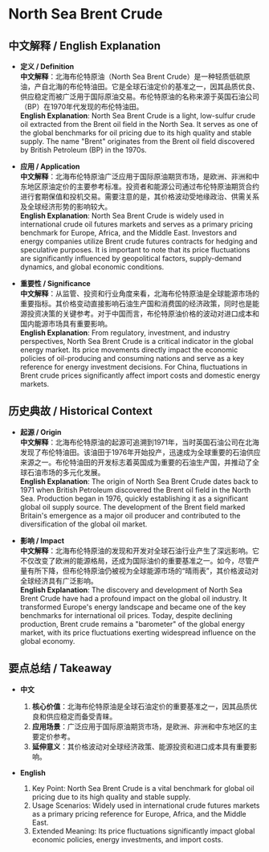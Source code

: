 # North Sea Brent Crude

## 中文解释 / English Explanation

* **定义 / Definition**  
  **中文解释**：北海布伦特原油（North Sea Brent Crude）是一种轻质低硫原油，产自北海的布伦特油田。它是全球石油定价的基准之一，因其品质优良、供应稳定而被广泛用于国际原油交易。布伦特原油的名称来源于英国石油公司（BP）在1970年代发现的布伦特油田。  
  **English Explanation**: North Sea Brent Crude is a light, low-sulfur crude oil extracted from the Brent oil field in the North Sea. It serves as one of the global benchmarks for oil pricing due to its high quality and stable supply. The name "Brent" originates from the Brent oil field discovered by British Petroleum (BP) in the 1970s.

* **应用 / Application**  
  **中文解释**：北海布伦特原油广泛应用于国际原油期货市场，是欧洲、非洲和中东地区原油定价的主要参考标准。投资者和能源公司通过布伦特原油期货合约进行套期保值和投机交易。需要注意的是，其价格波动受地缘政治、供需关系及全球经济形势的影响较大。  
  **English Explanation**: North Sea Brent Crude is widely used in international crude oil futures markets and serves as a primary pricing benchmark for Europe, Africa, and the Middle East. Investors and energy companies utilize Brent crude futures contracts for hedging and speculative purposes. It is important to note that its price fluctuations are significantly influenced by geopolitical factors, supply-demand dynamics, and global economic conditions.

* **重要性 / Significance**  
  **中文解释**：从监管、投资和行业角度来看，北海布伦特原油是全球能源市场的重要指标。其价格变动直接影响石油生产国和消费国的经济政策，同时也是能源投资决策的关键参考。对于中国而言，布伦特原油价格的波动对进口成本和国内能源市场具有重要影响。  
  **English Explanation**: From regulatory, investment, and industry perspectives, North Sea Brent Crude is a critical indicator in the global energy market. Its price movements directly impact the economic policies of oil-producing and consuming nations and serve as a key reference for energy investment decisions. For China, fluctuations in Brent crude prices significantly affect import costs and domestic energy markets.

## 历史典故 / Historical Context

* **起源 / Origin**  
  **中文解释**：北海布伦特原油的起源可追溯到1971年，当时英国石油公司在北海发现了布伦特油田。该油田于1976年开始投产，迅速成为全球重要的石油供应来源之一。布伦特油田的开发标志着英国成为重要的石油生产国，并推动了全球石油市场的多元化发展。  
  **English Explanation**: The origin of North Sea Brent Crude dates back to 1971 when British Petroleum discovered the Brent oil field in the North Sea. Production began in 1976, quickly establishing it as a significant global oil supply source. The development of the Brent field marked Britain's emergence as a major oil producer and contributed to the diversification of the global oil market.

* **影响 / Impact**  
  **中文解释**：北海布伦特原油的发现和开发对全球石油行业产生了深远影响。它不仅改变了欧洲的能源格局，还成为国际油价的重要基准之一。如今，尽管产量有所下降，但布伦特原油仍被视为全球能源市场的“晴雨表”，其价格波动对全球经济具有广泛影响。  
  **English Explanation**: The discovery and development of North Sea Brent Crude have had a profound impact on the global oil industry. It transformed Europe's energy landscape and became one of the key benchmarks for international oil prices. Today, despite declining production, Brent crude remains a "barometer" of the global energy market, with its price fluctuations exerting widespread influence on the global economy.

## 要点总结 / Takeaway

* **中文**  
  1. **核心价值**：北海布伦特原油是全球石油定价的重要基准之一，因其品质优良和供应稳定而备受青睐。
  2. **应用场景**：广泛应用于国际原油期货市场，是欧洲、非洲和中东地区的主要定价参考。
  3. **延伸意义**：其价格波动对全球经济政策、能源投资和进口成本具有重要影响。

* **English**
  1. Key Point: North Sea Brent Crude is a vital benchmark for global oil pricing due to its high quality and stable supply.
  2. Usage Scenarios: Widely used in international crude futures markets as a primary pricing reference for Europe, Africa, and the Middle East.
  3. Extended Meaning: Its price fluctuations significantly impact global economic policies, energy investments, and import costs.